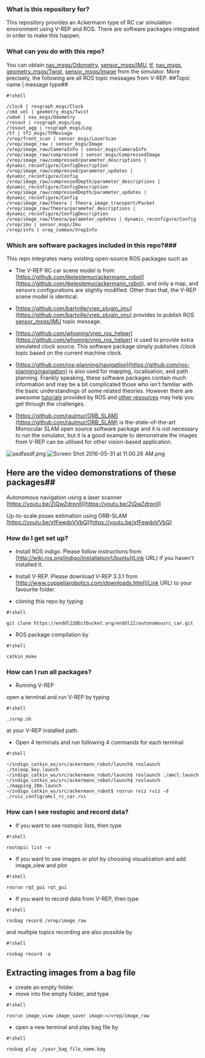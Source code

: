 ### What is this repository for? ###
This repository provides an Ackermann type of RC car simulation environment using V-REP and ROS. There are software packages integrated in order to make this happen.

### What can you do with this repo? ###
You can obtain [nav_msgs/Odometry](http://docs.ros.org/api/nav_msgs/html/msg/Odometry.html), [sensor_msgs/IMU](http://docs.ros.org/api/sensor_msgs/html/msg/Imu.html), [tf](http://wiki.ros.org/tf), [nav_msgs](http://wiki.ros.org/nav_msgs), [geometry_msgs/Twist](http://docs.ros.org/api/geometry_msgs/html/msg/Twist.html), [sensor_msgs/Image](http://docs.ros.org/api/sensor_msgs/html/msg/Image.html) from the simulator. More precisely, the following are all ROS topic messages from V-REP.
##Topic name | message type##

```
#!shell

/clock | rosgraph_msgs/Clock
/cmd_vel | geometry_msgs/Twist
/odom | nav_msgs/Odometry
/rosout | rosgraph_msgs/Log
/rosout_agg | rosgraph_msgs/Log
/tf | tf2_msgs/TFMessage
/vrep/front_scan | sensor_msgs/LaserScan
/vrep/image_raw | sensor_msgs/Image
/vrep/image_raw/CameraInfo | sensor_msgs/CameraInfo
/vrep/image_raw/compressed | sensor_msgs/CompressedImage
/vrep/image_raw/compressed/parameter_descriptions | dynamic_reconfigure/ConfigDescription
/vrep/image_raw/compressed/parameter_updates | dynamic_reconfigure/Config
/vrep/image_raw/compressedDepth/parameter_descriptions | dynamic_reconfigure/ConfigDescription
/vrep/image_raw/compressedDepth/parameter_updates | dynamic_reconfigure/Config
/vrep/image_raw/theora | theora_image_transport/Packet
/vrep/image_raw/theora/parameter_descriptions | dynamic_reconfigure/ConfigDescription
/vrep/image_raw/theora/parameter_updates | dynamic_reconfigure/Config
/vrep/imu | sensor_msgs/Imu
/vrep/info | vrep_common/VrepInfo
```

### Which are software packages included in this repo?###
This repo integrates many existing open-source ROS packages such as

* The V-REP RC car scene model is from [https://github.com/tkelestemur/ackermann_robot](https://github.com/tkelestemur/ackermann_robot), and only a map, and sensors configurations are slightly modified. Other than that, the V-REP scene model is identical.

* [https://github.com/bartville/vrep_plugin_imu](https://github.com/bartville/vrep_plugin_imu) provides to publish ROS [sensor_msgs/IMU](http://docs.ros.org/api/sensor_msgs/html/msg/Imu.html) topic message.
 
* [https://github.com/whoenig/vrep_ros_helper](https://github.com/whoenig/vrep_ros_helper) is used to provide extra simulated clock source. This software package simply publishes */clock* topic based on the current machine clock.

* [https://github.com/ros-planning/navigation](https://github.com/ros-planning/navigation) is also used for mapping, localisation, and path planning. Frankly speaking, these software packages contain much information and may be a bit complicated those who isn't familiar with the basic understandings of some related theories. However there are awesome [tutorials](http://wiki.ros.org/navigation/Tutorials) provided by ROS and [other resources](https://www.packtpub.com/hardware-and-creative/mastering-ros-robotics-programming) may help you get through the challenges.

* [https://github.com/raulmur/ORB_SLAM](https://github.com/raulmur/ORB_SLAM) is the-state-of-the-art Monocular SLAM open source software package and it is not necessary to run the simulator, but it is a good example to demonstrate the images from V-REP can be utilised for other vision-based application.

![asdfasdf.png](https://bitbucket.org/repo/oa7zMk/images/590262749-asdfasdf.png)
![Screen Shot 2016-05-31 at 11.00.26 AM.png](https://bitbucket.org/repo/oa7zMk/images/1140182399-Screen%20Shot%202016-05-31%20at%2011.00.26%20AM.png)

## Here are the video demonstrations of these packages##

Autonomous navigation using a laser scanner
[https://youtu.be/ZiQwZdrpnlI](https://youtu.be/ZiQwZdrpnlI)

Up-to-scale poses estimation using ORB-SLAM
[https://youtu.be/xfFewdoVVbQ](https://youtu.be/xfFewdoVVbQ)




### How do I get set up? ###
* Install ROS indigo. Please follow instructions from [http://wiki.ros.org/indigo/Installation/Ubuntu](Link URL) if you haven't installed it.

* Install V-REP. Please download V-REP 3.3.1 from [http://www.coppeliarobotics.com/downloads.html](Link URL) to your favourite folder.

* cloning this repo by typing 
```
#!shell

git clone https://enddl22@bitbucket.org/enddl22/autonomousrc_car.git
```
* ROS package compilation by 
```
#!shell

catkin_make
```

### How can I run all packages? ###

* Running V-REP

open a terminal and run V-REP by typing 
```
#!shell

./vrep.sh
```
 at your V-REP installed path.

* Open 4 terminals and run following 4 commands for each terminal.


```
#!shell

~/indigo_catkin_ws/src/ackermann_robot/launch$ roslaunch ./teleop_key.launch
~/indigo_catkin_ws/src/ackermann_robot/launch$ roslaunch ./amcl.launch
~/indigo_catkin_ws/src/ackermann_robot/launch$ roslaunch ./mapping_20m.launch
~/indigo_catkin_ws/src/ackermann_robot$ rosrun rviz rviz -d ./rviz_config/amcl_rc_car.rvi
```

### How can I see rostopic and record data? ###
* If you want to see rostopic lists, then type

```
#!shell

rostopic list -v
```
* If you want to see images or plot by choosing visualization and add image_view and plot

```
#!shell

rosrun rqt_gui rqt_gui
```

* If you want to record data from V-REP, then type 
```
#!shell

rosbag record /vrep/image_raw
```
 and multiple topics recording are also possible by 
```
#!shell

rosbag record -a
```
## Extracting images from a bag file ##
* create an empty folder.
* move into the empty folder, and type 
```
#!shell

rosrun image_view image_saver image:=/vrep/image_raw
```

* open a new terminal and play bag file by 
```
#!shell

rosbag play ./your_bag_file_name.bag
```
